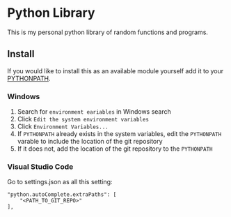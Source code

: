# Python Library
This is my personal python library of random functions and programs.

## Install
If you would like to install this as an available module yourself add it to your [PYTHONPATH](https://docs.python.org/3/using/cmdline.html#envvar-PYTHONPATH).

### Windows
1. Search for `environment eariables` in Windows search
2. Click `Edit the system environment variables`
3. Click `Environment Variables...`
4. If `PYTHONPATH` already exists in the system variables, edit the `PYTHONPATH` varable to include the location of the git repository
5. If it does not, add the location of the git repository to the `PYTHONPATH`

### Visual Studio Code
Go to settings.json as all this setting:
```    
"python.autoComplete.extraPaths": [
    "<PATH_TO_GIT_REPO>"
],
```